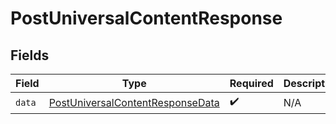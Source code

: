 # PostUniversalContentResponse


## Fields

| Field                                                                                           | Type                                                                                            | Required                                                                                        | Description                                                                                     |
| ----------------------------------------------------------------------------------------------- | ----------------------------------------------------------------------------------------------- | ----------------------------------------------------------------------------------------------- | ----------------------------------------------------------------------------------------------- |
| `data`                                                                                          | [PostUniversalContentResponseData](../../models/components/PostUniversalContentResponseData.md) | :heavy_check_mark:                                                                              | N/A                                                                                             |
